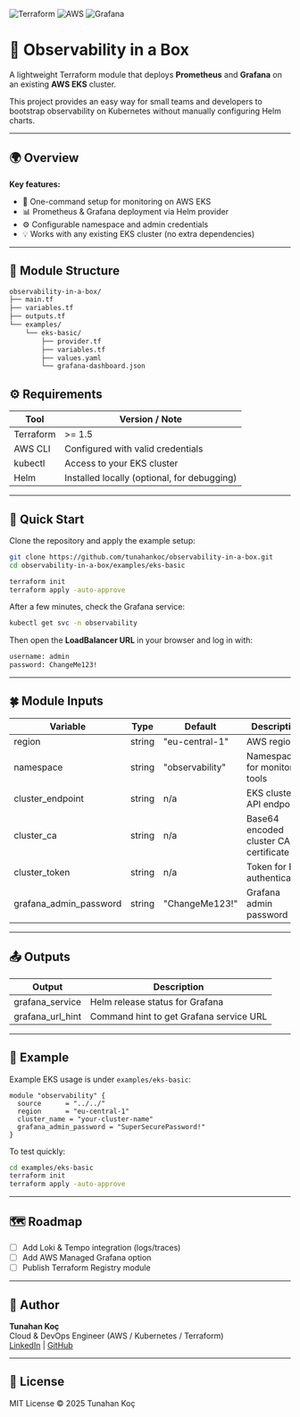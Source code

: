 ![Terraform](https://img.shields.io/badge/Terraform-1.5+-purple?logo=terraform)
![AWS](https://img.shields.io/badge/AWS-EKS-orange?logo=amazonaws)
![Grafana](https://img.shields.io/badge/Monitoring-Grafana%20%26%20Prometheus-yellow?logo=grafana)

# 🧩 Observability in a Box

A lightweight Terraform module that deploys **Prometheus** and **Grafana** on an existing **AWS EKS** cluster.

This project provides an easy way for small teams and developers to bootstrap observability on Kubernetes without manually configuring Helm charts.

---

## 🌍 Overview

**Key features:**
- 🚀 One-command setup for monitoring on AWS EKS  
- 📊 Prometheus & Grafana deployment via Helm provider  
- ⚙️ Configurable namespace and admin credentials  
- 💡 Works with any existing EKS cluster (no extra dependencies)

---

## 🧱 Module Structure

```bash
observability-in-a-box/
├── main.tf
├── variables.tf
├── outputs.tf
└── examples/
    └── eks-basic/
        ├── provider.tf
        ├── variables.tf
        ├── values.yaml
        └── grafana-dashboard.json
```  
## ⚙️ Requirements
| Tool | Version / Note |
|------|----------------|
| Terraform | >= 1.5 |
| AWS CLI | Configured with valid credentials |
| kubectl | Access to your EKS cluster |
| Helm | Installed locally (optional, for debugging) |

---
## 🚀 Quick Start
Clone the repository and apply the example setup:

```bash
git clone https://github.com/tunahankoc/observability-in-a-box.git
cd observability-in-a-box/examples/eks-basic

terraform init
terraform apply -auto-approve
```

After a few minutes, check the Grafana service:

```bash
kubectl get svc -n observability
```

Then open the **LoadBalancer URL** in your browser and log in with:

```bash
username: admin
password: ChangeMe123!
```

---
## 🍀 Module Inputs

| Variable | Type | Default | Description |
|-----------|------|----------|-------------|
| region | string | "eu-central-1" | AWS region |
| namespace | string | "observability" | Namespace for monitoring tools |
| cluster_endpoint | string | n/a | EKS cluster API endpoint |
| cluster_ca | string | n/a | Base64 encoded cluster CA certificate |
| cluster_token | string | n/a | Token for EKS authentication |
| grafana_admin_password | string | "ChangeMe123!" | Grafana admin password |

---
## 📤 Outputs
| Output | Description |
|---------|-------------|
| grafana_service | Helm release status for Grafana |
| grafana_url_hint | Command hint to get Grafana service URL |

---
## 🧩 Example
Example EKS usage is under `examples/eks-basic`:

```hcl
module "observability" {
  source      = "../../"
  region      = "eu-central-1"
  cluster_name = "your-cluster-name"
  grafana_admin_password = "SuperSecurePassword!"
}
```

To test quickly:

```bash
cd examples/eks-basic
terraform init
terraform apply -auto-approve
```

---
## 🗺️ Roadmap
- [ ] Add Loki & Tempo integration (logs/traces)
- [ ] Add AWS Managed Grafana option
- [ ] Publish Terraform Registry module

---
## 💬 Author
**Tunahan Koç**  
Cloud & DevOps Engineer (AWS / Kubernetes / Terraform)  
[LinkedIn](https://www.linkedin.com/in/tunahankoc) | [GitHub](https://github.com/tnhkoc)

---
## 🪪 License
MIT License © 2025 Tunahan Koç
